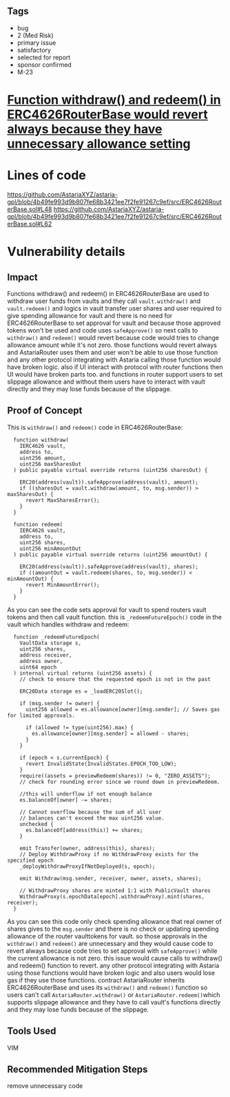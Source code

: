 ## Tags

- bug
- 2 (Med Risk)
- primary issue
- satisfactory
- selected for report
- sponsor confirmed
- M-23

# [Function withdraw() and redeem() in ERC4626RouterBase would revert always because they have unnecessary allowance setting](https://github.com/code-423n4/2023-01-astaria-findings/issues/175) 

# Lines of code

https://github.com/AstariaXYZ/astaria-gpl/blob/4b49fe993d9b807fe68b3421ee7f2fe91267c9ef/src/ERC4626RouterBase.sol#L48
https://github.com/AstariaXYZ/astaria-gpl/blob/4b49fe993d9b807fe68b3421ee7f2fe91267c9ef/src/ERC4626RouterBase.sol#L62


# Vulnerability details

## Impact
Functions withdraw() and redeem()  in ERC4626RouterBase  are used to withdraw user funds from vaults and they call `vault.withdraw()` and `vault.redeem()` and logics in vault transfer user shares and user required to give spending allowance for vault and there is no need for ERC4626RouterBase to set approval for vault and because those approved tokens won't be used and code uses `safeApprove()` so next calls to `withdraw()` and `redeem()` would revert because code would tries to change allowance amount while it's not zero. those functions would revert always and AstariaRouter uses them and user won't be able to use those function and any other protocol integrating with Astaria calling those function would have broken logic. also if UI interact with protocol with router functions then UI would have broken parts too. and functions in router support users to set slippage allowance and without them users have to interact with vault directly and they may lose funds because of the slippage.

## Proof of Concept
This is `withdraw()` and `redeem()` code in ERC4626RouterBase:
```
  function withdraw(
    IERC4626 vault,
    address to,
    uint256 amount,
    uint256 maxSharesOut
  ) public payable virtual override returns (uint256 sharesOut) {

    ERC20(address(vault)).safeApprove(address(vault), amount);
    if ((sharesOut = vault.withdraw(amount, to, msg.sender)) > maxSharesOut) {
      revert MaxSharesError();
    }
  }

  function redeem(
    IERC4626 vault,
    address to,
    uint256 shares,
    uint256 minAmountOut
  ) public payable virtual override returns (uint256 amountOut) {

    ERC20(address(vault)).safeApprove(address(vault), shares);
    if ((amountOut = vault.redeem(shares, to, msg.sender)) < minAmountOut) {
      revert MinAmountError();
    }
  }
```
As you can see the code sets approval for vault to spend routers vault tokens and then call vault function. this is `_redeemFutureEpoch()` code in the vault which handles withdraw and redeem:
```
  function _redeemFutureEpoch(
    VaultData storage s,
    uint256 shares,
    address receiver,
    address owner,
    uint64 epoch
  ) internal virtual returns (uint256 assets) {
    // check to ensure that the requested epoch is not in the past

    ERC20Data storage es = _loadERC20Slot();

    if (msg.sender != owner) {
      uint256 allowed = es.allowance[owner][msg.sender]; // Saves gas for limited approvals.

      if (allowed != type(uint256).max) {
        es.allowance[owner][msg.sender] = allowed - shares;
      }
    }

    if (epoch < s.currentEpoch) {
      revert InvalidState(InvalidStates.EPOCH_TOO_LOW);
    }
    require((assets = previewRedeem(shares)) != 0, "ZERO_ASSETS");
    // check for rounding error since we round down in previewRedeem.

    //this will underflow if not enough balance
    es.balanceOf[owner] -= shares;

    // Cannot overflow because the sum of all user
    // balances can't exceed the max uint256 value.
    unchecked {
      es.balanceOf[address(this)] += shares;
    }

    emit Transfer(owner, address(this), shares);
    // Deploy WithdrawProxy if no WithdrawProxy exists for the specified epoch
    _deployWithdrawProxyIfNotDeployed(s, epoch);

    emit Withdraw(msg.sender, receiver, owner, assets, shares);

    // WithdrawProxy shares are minted 1:1 with PublicVault shares
    WithdrawProxy(s.epochData[epoch].withdrawProxy).mint(shares, receiver);
  }
```
As you can see this code only check spending allowance that real owner of shares gives to the `msg.sender` and there is no check or updating spending allowance of the router vaulttokens for vault. so those approvals in the `withdraw()` and `redeem()` are unnecessary and they would cause code to revert always because code tries to set approval with `safeApprove()` while the current allowance is not zero.
this issue would cause calls to withdraw() and redeem() function to revert. any other protocol integrating with Astaria using those functions would have broken logic and also users would lose gas if they use those functions. contract AstariaRouter inherits ERC4626RouterBase and uses its `withdraw()` and `redeem()` function so users can't call `AstariaRouter.withdraw()` or `AstariaRouter.redeem()`which supports slippage allowance and they have to call vault's functions directly and they may lose funds because of the slippage.

## Tools Used
VIM

## Recommended Mitigation Steps
remove unnecessary code